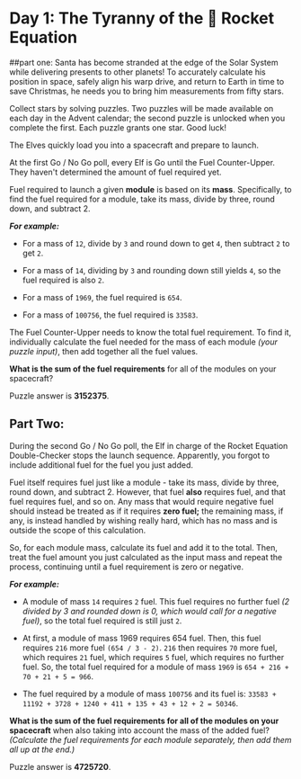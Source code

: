 # **Day 1: The Tyranny of the :rocket: Rocket Equation** 
##part one:
Santa has become stranded at the edge of the Solar System while delivering presents to other planets! To accurately calculate his position in space, safely align his warp drive, and return to Earth in time to save Christmas, he needs you to bring him measurements from fifty stars.

Collect stars by solving puzzles. Two puzzles will be made available on each day in the Advent calendar; the second puzzle is unlocked when you complete the first. Each puzzle grants one star. Good luck!

The Elves quickly load you into a spacecraft and prepare to launch.

At the first Go / No Go poll, every Elf is Go until the Fuel Counter-Upper. They haven't determined the amount of fuel required yet.

Fuel required to launch a given **module** is based on its **mass**. Specifically, to find the fuel required for a module, take its mass, divide by three, round down, and subtract 2.

_**For example:**_

* For a mass of `12`, divide by `3` and round down to get `4`, then subtract `2` to get `2`.

* For a mass of `14`, dividing by `3` and rounding down still yields `4`, so the fuel required is also `2`.

* For a mass of `1969`, the fuel required is `654`.

* For a mass of `100756`, the fuel required is `33583`.

The Fuel Counter-Upper needs to know the total fuel requirement. To find it, individually calculate the fuel needed for the mass of each module *(your puzzle input)*, then add together all the fuel values.

**What is the sum of the fuel requirements** for all of the modules on your spacecraft?

Puzzle answer is **3152375**.

## Part Two: 
During the second Go / No Go poll, the Elf in charge of the Rocket Equation Double-Checker stops the launch sequence. Apparently, you forgot to include additional fuel for the fuel you just added.

Fuel itself requires fuel just like a module - take its mass, divide by three, round down, and subtract 2. However, that fuel **also** requires fuel, and that fuel requires fuel, and so on. Any mass that would require negative fuel should instead be treated as if it requires **zero fuel;** the remaining mass, if any, is instead handled by wishing really hard, which has no mass and is outside the scope of this calculation.

So, for each module mass, calculate its fuel and add it to the total. Then, treat the fuel amount you just calculated as the input mass and repeat the process, continuing until a fuel requirement is zero or negative.

 _**For example:**_

* A module of mass `14` requires `2` fuel. This fuel requires no further fuel _(2 divided by 3 and rounded down is 0, which would call for a negative fuel)_, so the total fuel required is still just `2`.
* At first, a module of mass 1969 requires 654 fuel. Then, this fuel requires `216` more fuel `(654 / 3 - 2)`. `216` then requires `70` more fuel, which requires `21` fuel, which requires `5` fuel, which requires no further fuel. So, the total fuel required for a module of mass `1969` is `654 + 216 + 70 + 21 + 5 = 966`.

* The fuel required by a module of mass `100756` and its fuel is: `33583 + 11192 + 3728 + 1240 + 411 + 135 + 43 + 12 + 2 = 50346`.



**What is the sum of the fuel requirements for all of the modules on your spacecraft** when also taking into account the mass of the added fuel? _(Calculate the fuel requirements for each module separately, then add them all up at the end.)_

Puzzle answer is **4725720**.